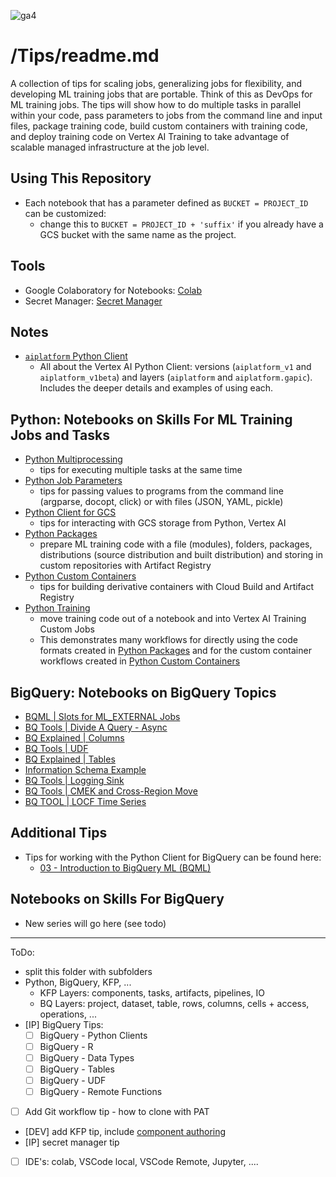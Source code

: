 ![ga4](https://www.google-analytics.com/collect?v=2&tid=G-6VDTYWLKX6&cid=1&en=page_view&sid=1&dl=statmike%2Fvertex-ai-mlops%2FTips&dt=readme.md)

# /Tips/readme.md

A collection of tips for scaling jobs, generalizing jobs for flexibility, and developing ML training jobs that are portable.  Think of this as DevOps for ML training jobs.  The tips will show how to do multiple tasks in parallel within your code, pass parameters to jobs from the command line and input files, package training code, build custom containers with training code, and deploy training code on Vertex AI Training to take advantage of scalable managed infrastructure at the job level.

## Using This Repository
- Each notebook that has a parameter defined as `BUCKET = PROJECT_ID` can be customized:
    - change this to `BUCKET = PROJECT_ID + 'suffix'` if you already have a GCS bucket with the same name as the project.  

## Tools
- Google Colaboratory for Notebooks: [Colab](./colab.md)
- Secret Manager: [Secret Manager](./Secret%20Manager.ipynb)

## Notes
- [`aiplatform` Python Client](./aiplatform_notes.md)
    - All about the Vertex AI Python Client: versions (`aiplatform_v1` and `aiplatform_v1beta`) and layers (`aiplatform` and `aiplatform.gapic`).  Includes the deeper details and examples of using each.

## Python: Notebooks on Skills For ML Training Jobs and Tasks
- [Python Multiprocessing](./Python%20Multiprocessing.ipynb)
    - tips for executing multiple tasks at the same time
- [Python Job Parameters](./Python%20Job%20Parameters.ipynb)
    - tips for passing values to programs from the command line (argparse, docopt, click) or with files (JSON, YAML, pickle)
- [Python Client for GCS](./Python%20Client%20for%20GCS.ipynb)
    - tips for interacting with GCS storage from Python, Vertex AI
- [Python Packages](./Python%20Packages.ipynb)
    - prepare ML training code with a file (modules), folders, packages, distributions (source distribution and built distribution) and storing in custom repositories with Artifact Registry
- [Python Custom Containers](./Python%20Custom%20Containers.ipynb)
    - tips for building derivative containers with Cloud Build and Artifact Registry
- [Python Training](./Python%20Training.ipynb)
    - move training code out of a notebook and into Vertex AI Training Custom Jobs
    - This demonstrates many workflows for directly using the code formats created in [Python Packages](./Python%20Packages.ipynb) and for the custom container workflows created in [Python Custom Containers](./Python%20Custom%20Containers.ipynb)

## BigQuery: Notebooks on BigQuery Topics
- [BQML | Slots for ML_EXTERNAL Jobs](https://gist.github.com/statmike/c3175a9cc138588c55bfbcef2a9e81b1)
- [BQ Tools | Divide A Query - Async](https://gist.github.com/statmike/d93bfc3dc68ed119a0d2b74303c1ad7a)
- [BQ Explained | Columns](https://gist.github.com/statmike/c72ae34045adfe84b33143ee8e403d22)
- [BQ Tools | UDF](https://gist.github.com/statmike/e36c7abfcab834d74f860c850cac1837)
- [BQ Explained | Tables](https://gist.github.com/statmike/627567e509d57970cc1927c5ba03d0d0)
- [Information Schema Example](https://gist.github.com/statmike/8f1fc48700bd57026c68cd0f3fcc4b64)
- [BQ Tools | Logging Sink](https://gist.github.com/statmike/79d91989c4caa76957b523db30bb1a81)
- [BQ Tools | CMEK and Cross-Region Move](https://gist.github.com/statmike/6a8dedb32c50829a5d2a4763dfab7754)
- [BQ TOOL | LOCF Time Series](https://gist.github.com/statmike/ad1bc97a95bc50ab076a9e8b1b234506)

## Additional Tips
- Tips for working with the Python Client for BigQuery can be found here:
    - [03 - Introduction to BigQuery ML (BQML)](../03%20-%20BigQuery%20ML%20(BQML)/03%20-%20Introduction%20to%20BigQuery%20ML%20(BQML).ipynb)
    
## Notebooks on Skills For BigQuery
- New series will go here (see todo)


---
ToDo:
- split this folder with subfolders
 - Python, BigQuery, KFP, ...
     - KFP Layers: components, tasks, artifacts, pipelines, IO
     - BQ Layers: project, dataset, table, rows, columns, cells + access, operations, ...
- [IP] BigQuery Tips:
    - [ ] BigQuery - Python Clients
    - [ ] BigQuery - R
    - [ ] BigQuery - Data Types
    - [ ] BigQuery - Tables
    - [ ] BigQuery - UDF
    - [ ] BigQuery - Remote Functions
- [ ] Add Git workflow tip - how to clone with PAT
- [DEV] add KFP tip, include [component authoring](https://www.kubeflow.org/docs/components/pipelines/v2/author-a-pipeline/components/#author-a-component)
- [IP] secret manager tip
- [ ] IDE's: colab, VSCode local, VSCode Remote, Jupyter, ....